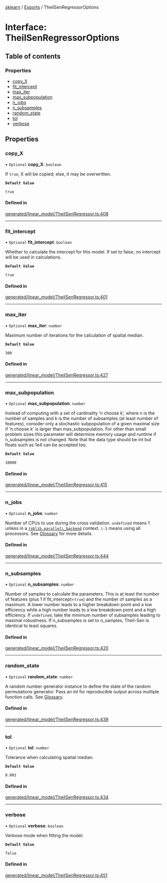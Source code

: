 [sklearn](../readme.md) / [Exports](../modules.md) / TheilSenRegressorOptions

# Interface: TheilSenRegressorOptions

## Table of contents

### Properties

- [copy\_X](TheilSenRegressorOptions.md#copy_x)
- [fit\_intercept](TheilSenRegressorOptions.md#fit_intercept)
- [max\_iter](TheilSenRegressorOptions.md#max_iter)
- [max\_subpopulation](TheilSenRegressorOptions.md#max_subpopulation)
- [n\_jobs](TheilSenRegressorOptions.md#n_jobs)
- [n\_subsamples](TheilSenRegressorOptions.md#n_subsamples)
- [random\_state](TheilSenRegressorOptions.md#random_state)
- [tol](TheilSenRegressorOptions.md#tol)
- [verbose](TheilSenRegressorOptions.md#verbose)

## Properties

### copy\_X

• `Optional` **copy\_X**: `boolean`

If `true`, X will be copied; else, it may be overwritten.

**`Default Value`**

`true`

#### Defined in

[generated/linear_model/TheilSenRegressor.ts:408](https://github.com/transitive-bullshit/scikit-learn-ts/blob/367336a/packages/sklearn/src/generated/linear_model/TheilSenRegressor.ts#L408)

___

### fit\_intercept

• `Optional` **fit\_intercept**: `boolean`

Whether to calculate the intercept for this model. If set to false, no intercept will be used in calculations.

**`Default Value`**

`true`

#### Defined in

[generated/linear_model/TheilSenRegressor.ts:401](https://github.com/transitive-bullshit/scikit-learn-ts/blob/367336a/packages/sklearn/src/generated/linear_model/TheilSenRegressor.ts#L401)

___

### max\_iter

• `Optional` **max\_iter**: `number`

Maximum number of iterations for the calculation of spatial median.

**`Default Value`**

`300`

#### Defined in

[generated/linear_model/TheilSenRegressor.ts:427](https://github.com/transitive-bullshit/scikit-learn-ts/blob/367336a/packages/sklearn/src/generated/linear_model/TheilSenRegressor.ts#L427)

___

### max\_subpopulation

• `Optional` **max\_subpopulation**: `number`

Instead of computing with a set of cardinality ‘n choose k’, where n is the number of samples and k is the number of subsamples (at least number of features), consider only a stochastic subpopulation of a given maximal size if ‘n choose k’ is larger than max\_subpopulation. For other than small problem sizes this parameter will determine memory usage and runtime if n\_subsamples is not changed. Note that the data type should be int but floats such as 1e4 can be accepted too.

**`Default Value`**

`10000`

#### Defined in

[generated/linear_model/TheilSenRegressor.ts:415](https://github.com/transitive-bullshit/scikit-learn-ts/blob/367336a/packages/sklearn/src/generated/linear_model/TheilSenRegressor.ts#L415)

___

### n\_jobs

• `Optional` **n\_jobs**: `number`

Number of CPUs to use during the cross validation. `undefined` means 1 unless in a [`joblib.parallel\_backend`](https://joblib.readthedocs.io/en/latest/parallel.html#joblib.parallel_backend "(in joblib v1.3.0.dev0)") context. `\-1` means using all processors. See [Glossary](../../glossary.html#term-n_jobs) for more details.

#### Defined in

[generated/linear_model/TheilSenRegressor.ts:444](https://github.com/transitive-bullshit/scikit-learn-ts/blob/367336a/packages/sklearn/src/generated/linear_model/TheilSenRegressor.ts#L444)

___

### n\_subsamples

• `Optional` **n\_subsamples**: `number`

Number of samples to calculate the parameters. This is at least the number of features (plus 1 if fit\_intercept=`true`) and the number of samples as a maximum. A lower number leads to a higher breakdown point and a low efficiency while a high number leads to a low breakdown point and a high efficiency. If `undefined`, take the minimum number of subsamples leading to maximal robustness. If n\_subsamples is set to n\_samples, Theil-Sen is identical to least squares.

#### Defined in

[generated/linear_model/TheilSenRegressor.ts:420](https://github.com/transitive-bullshit/scikit-learn-ts/blob/367336a/packages/sklearn/src/generated/linear_model/TheilSenRegressor.ts#L420)

___

### random\_state

• `Optional` **random\_state**: `number`

A random number generator instance to define the state of the random permutations generator. Pass an int for reproducible output across multiple function calls. See [Glossary](../../glossary.html#term-random_state).

#### Defined in

[generated/linear_model/TheilSenRegressor.ts:439](https://github.com/transitive-bullshit/scikit-learn-ts/blob/367336a/packages/sklearn/src/generated/linear_model/TheilSenRegressor.ts#L439)

___

### tol

• `Optional` **tol**: `number`

Tolerance when calculating spatial median.

**`Default Value`**

`0.001`

#### Defined in

[generated/linear_model/TheilSenRegressor.ts:434](https://github.com/transitive-bullshit/scikit-learn-ts/blob/367336a/packages/sklearn/src/generated/linear_model/TheilSenRegressor.ts#L434)

___

### verbose

• `Optional` **verbose**: `boolean`

Verbose mode when fitting the model.

**`Default Value`**

`false`

#### Defined in

[generated/linear_model/TheilSenRegressor.ts:451](https://github.com/transitive-bullshit/scikit-learn-ts/blob/367336a/packages/sklearn/src/generated/linear_model/TheilSenRegressor.ts#L451)
